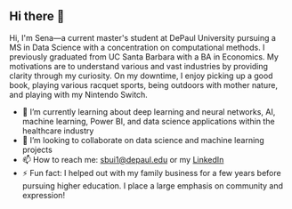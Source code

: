 ## Hi there 👋

Hi, I'm Sena—a current master's student at DePaul University pursuing a MS in Data Science with a concentration on computational methods. I previously graduated from UC Santa Barbara with a BA in Economics. My motivations are to understand various and vast industries by providing clarity through my curiosity. On my downtime, I enjoy picking up a good book, playing various racquet sports, being outdoors with mother nature, and playing with my Nintendo Switch. 

- 🌱 I’m currently learning about deep learning and neural networks, AI, machine learning, Power BI, and data science applications within the healthcare industry
- 👯 I’m looking to collaborate on data science and machine learning projects
- 📫 How to reach me: sbui1@depaul.edu or my [LinkedIn](https://www.linkedin.com/in/senabui/)
- ⚡ Fun fact: I helped out with my family business for a few years before pursuing higher education. I place a large emphasis on community and expression!

<!--
**senabui/senabui** is a ✨ _special_ ✨ repository because its `README.md` (this file) appears on your GitHub profile.

Here are some ideas to get you started:

- 🔭 I’m currently working on ...
- 🌱 I’m currently learning ...
- 👯 I’m looking to collaborate on ...
- 🤔 I’m looking for help with .
- 💬 Ask me about ...
- 📫 How to reach me: ...
- 😄 Pronouns: ...
- ⚡ Fun fact: ...
-->
